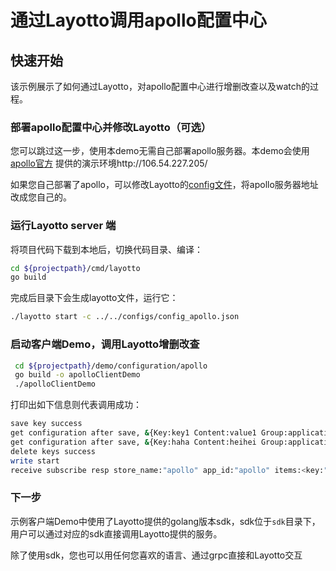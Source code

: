 # 通过Layotto调用apollo配置中心

## 快速开始

该示例展示了如何通过Layotto，对apollo配置中心进行增删改查以及watch的过程。

### 部署apollo配置中心并修改Layotto（可选）

您可以跳过这一步，使用本demo无需自己部署apollo服务器。本demo会使用[apollo官方](https://github.com/ctripcorp/apollo) 提供的演示环境http://106.54.227.205/

如果您自己部署了apollo，可以修改Layotto的[config文件](../../../../configs/config_apollo.json)，将apollo服务器地址改成您自己的。

### 运行Layotto server 端

将项目代码下载到本地后，切换代码目录、编译：

```bash
cd ${projectpath}/cmd/layotto
go build
```

完成后目录下会生成layotto文件，运行它：

```bash
./layotto start -c ../../configs/config_apollo.json
```

### 启动客户端Demo，调用Layotto增删改查

```bash
 cd ${projectpath}/demo/configuration/apollo
 go build -o apolloClientDemo
 ./apolloClientDemo
```

打印出如下信息则代表调用成功：

```bash
save key success
get configuration after save, &{Key:key1 Content:value1 Group:application Label:prod Tags:map[feature:print release:1.0.0] Metadata:map[]} 
get configuration after save, &{Key:haha Content:heihei Group:application Label:prod Tags:map[feature:haha release:1.0.0] Metadata:map[]} 
delete keys success
write start
receive subscribe resp store_name:"apollo" app_id:"apollo" items:<key:"heihei" content:"heihei1" group:"application" label:"prod" tags:<key:"feature" value:"haha" > tags:<key:"release" value:"16" > >
```

### 下一步

示例客户端Demo中使用了Layotto提供的golang版本sdk，sdk位于`sdk`目录下，用户可以通过对应的sdk直接调用Layotto提供的服务。

除了使用sdk，您也可以用任何您喜欢的语言、通过grpc直接和Layotto交互
